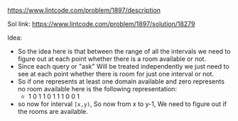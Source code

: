 https://www.lintcode.com/problem/1897/description

Sol link: https://www.lintcode.com/problem/1897/solution/18279

Idea:
- So the idea here is that between the range of all the intervals we need to figure out at each point whether there is a room available or not.
- Since each query or "ask" Will be treated independently we just need to see at each point whether there is room for just  one interval or not.
- So if one represents at least one domain available and zero represents no room available here is the following representation:
	- 1 0 1 1 0 1 1 1 0 0 1
- so now for interval `[x,y)`, So now from x to y-1, We need to figure out if the rooms are available.